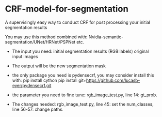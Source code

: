 # CRF-model-for-segmentation
A supervisingly easy way to conduct CRF for post processing your initial segmentation results

You may use this method combined with: Nvidia-semantic-segmentation/UNet/HRNet/PSPNet etc.

- The input you need:
  initial segmentation results (RGB labels)
  original input images

- The output will be the new segmentation mask

- the only package you need is pydensecrf, you may consider install this with:
  pip install cython
  pip install git+https://github.com/lucasb-eyer/pydensecrf.git

- the parameter you need to fine tune: rgb_image_test.py, line 14: gt_prob. 
- The changes needed: rgb_image_test.py, line 45: set the num_classes, line 56-57: change paths. 
